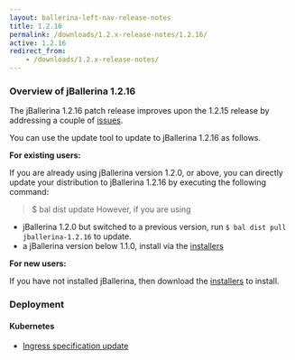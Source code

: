 ```yaml
---
layout: ballerina-left-nav-release-notes
title: 1.2.16
permalink: /downloads/1.2.x-release-notes/1.2.16/
active: 1.2.16
redirect_from: 
    - /downloads/1.2.x-release-notes/
---
```

### Overview of jBallerina 1.2.16

The jBallerina 1.2.16 patch release improves upon the 1.2.15 release by addressing a couple of [issues](https://github.com/ballerina-platform/ballerina-lang/issues?q=is%3Aissue+milestone%3A%22Ballerina+1.2.16%22+is%3Aclosed+).

You can use the update tool to update to jBallerina 1.2.16 as follows.

**For existing users:**

If you are already using jBallerina version 1.2.0, or above, you can directly update your distribution to jBallerina 1.2.16 by executing the following command:

> $ bal dist update
However, if you are using

- jBallerina 1.2.0 but switched to a previous version, run `$ bal dist pull jballerina-1.2.16` to update.
- a jBallerina version below 1.1.0, install via the [installers](https://ballerina.io/downloads/)

**For new users:**

If you have not installed jBallerina, then download the [installers](https://ballerina.io/downloads/) to install.


### Deployment

#### Kubernetes
- [Ingress specification update](https://github.com/ballerina-platform/module-ballerina-kubernetes/issues/644)
